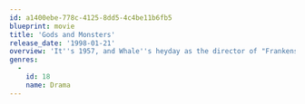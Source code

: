 ```yaml
---
id: a1400ebe-778c-4125-8dd5-4c4be11b6fb5
blueprint: movie
title: 'Gods and Monsters'
release_date: '1998-01-21'
overview: 'It''s 1957, and Whale''s heyday as the director of "Frankenstein," "Bride of Frankenstein" and "The Invisible Man" is long behind him. Retired and a semi-recluse, he lives his days accompanied only by images from his past. When his dour housekeeper, Hannah, hires a handsome young gardener, the flamboyant director and simple yard man develop an unlikely friendship, which will change them forever.'
genres:
  -
    id: 18
    name: Drama
---
```

